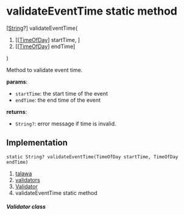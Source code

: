 
<div>

# validateEventTime static method

</div>


[[String](https://api.flutter.dev/flutter/dart-core/String-class.html)?]
validateEventTime(

1.  [[[TimeOfDay](https://api.flutter.dev/flutter/material/TimeOfDay-class.md)]
    startTime, ]
2.  [[[TimeOfDay](https://api.flutter.dev/flutter/material/TimeOfDay-class.html)]
    endTime]

)



Method to validate event time.

**params**:

-   `startTime`: the start time of the event
-   `endTime`: the end time of the event

**returns**:

-   `String?`: error message if time is invalid.



## Implementation

``` language-dart
static String? validateEventTime(TimeOfDay startTime, TimeOfDay endTime) 
```







1.  [talawa](../../index.md)
2.  [validators](../../utils_validators/)
3.  [Validator](../../utils_validators/Validator-class.md)
4.  validateEventTime static method

##### Validator class







